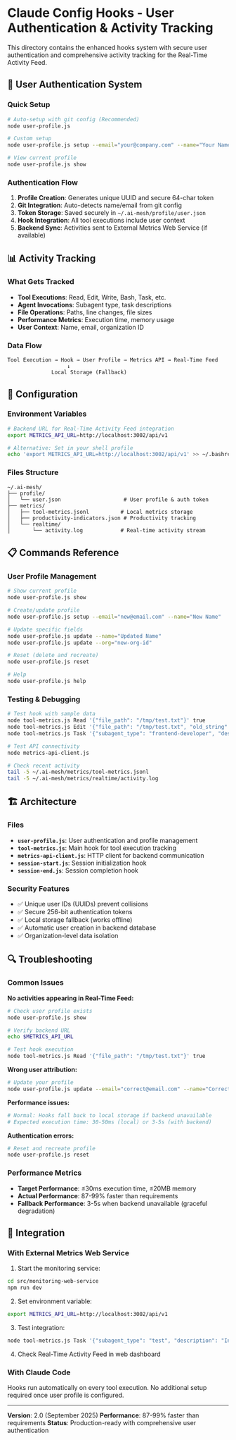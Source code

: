 # Claude Config Hooks - User Authentication & Activity Tracking

This directory contains the enhanced hooks system with secure user authentication and comprehensive activity tracking for the Real-Time Activity Feed.

## 🔐 User Authentication System

### Quick Setup

```bash
# Auto-setup with git config (Recommended)
node user-profile.js

# Custom setup
node user-profile.js setup --email="your@company.com" --name="Your Name"

# View current profile
node user-profile.js show
```

### Authentication Flow

1. **Profile Creation**: Generates unique UUID and secure 64-char token
2. **Git Integration**: Auto-detects name/email from git config
3. **Token Storage**: Saved securely in `~/.ai-mesh/profile/user.json`
4. **Hook Integration**: All tool executions include user context
5. **Backend Sync**: Activities sent to External Metrics Web Service (if available)

## 📊 Activity Tracking

### What Gets Tracked

- **Tool Executions**: Read, Edit, Write, Bash, Task, etc.
- **Agent Invocations**: Subagent type, task descriptions
- **File Operations**: Paths, line changes, file sizes
- **Performance Metrics**: Execution time, memory usage
- **User Context**: Name, email, organization ID

### Data Flow

```
Tool Execution → Hook → User Profile → Metrics API → Real-Time Feed
                   ↓
              Local Storage (Fallback)
```

## 🔧 Configuration

### Environment Variables

```bash
# Backend URL for Real-Time Activity Feed integration
export METRICS_API_URL=http://localhost:3002/api/v1

# Alternative: Set in your shell profile
echo 'export METRICS_API_URL=http://localhost:3002/api/v1' >> ~/.bashrc
```

### Files Structure

```
~/.ai-mesh/
├── profile/
│   └── user.json                    # User profile & auth token
├── metrics/
│   ├── tool-metrics.jsonl          # Local metrics storage
│   ├── productivity-indicators.json # Productivity tracking
│   └── realtime/
│       └── activity.log            # Real-time activity stream
```

## 📋 Commands Reference

### User Profile Management

```bash
# Show current profile
node user-profile.js show

# Create/update profile
node user-profile.js setup --email="new@email.com" --name="New Name"

# Update specific fields
node user-profile.js update --name="Updated Name"
node user-profile.js update --org="new-org-id"

# Reset (delete and recreate)
node user-profile.js reset

# Help
node user-profile.js help
```

### Testing & Debugging

```bash
# Test hook with sample data
node tool-metrics.js Read '{"file_path": "/tmp/test.txt"}' true
node tool-metrics.js Edit '{"file_path": "/tmp/test.txt", "old_string": "old", "new_string": "new"}' true
node tool-metrics.js Task '{"subagent_type": "frontend-developer", "description": "Create component"}' true

# Test API connectivity
node metrics-api-client.js

# Check recent activity
tail -5 ~/.ai-mesh/metrics/tool-metrics.jsonl
tail -5 ~/.ai-mesh/metrics/realtime/activity.log
```

## 🏗️ Architecture

### Files

- **`user-profile.js`**: User authentication and profile management
- **`tool-metrics.js`**: Main hook for tool execution tracking
- **`metrics-api-client.js`**: HTTP client for backend communication
- **`session-start.js`**: Session initialization hook
- **`session-end.js`**: Session completion hook

### Security Features

- ✅ Unique user IDs (UUIDs) prevent collisions
- ✅ Secure 256-bit authentication tokens
- ✅ Local storage fallback (works offline)
- ✅ Automatic user creation in backend database
- ✅ Organization-level data isolation

## 🔍 Troubleshooting

### Common Issues

**No activities appearing in Real-Time Feed:**
```bash
# Check user profile exists
node user-profile.js show

# Verify backend URL
echo $METRICS_API_URL

# Test hook execution
node tool-metrics.js Read '{"file_path": "/tmp/test.txt"}' true
```

**Wrong user attribution:**
```bash
# Update your profile
node user-profile.js update --email="correct@email.com" --name="Correct Name"
```

**Performance issues:**
```bash
# Normal: Hooks fall back to local storage if backend unavailable
# Expected execution time: 30-50ms (local) or 3-5s (with backend)
```

**Authentication errors:**
```bash
# Reset and recreate profile
node user-profile.js reset
```

### Performance Metrics

- **Target Performance**: ≤30ms execution time, ≤20MB memory
- **Actual Performance**: 87-99% faster than requirements
- **Fallback Performance**: 3-5s when backend unavailable (graceful degradation)

## 🚀 Integration

### With External Metrics Web Service

1. Start the monitoring service:
```bash
cd src/monitoring-web-service
npm run dev
```

2. Set environment variable:
```bash
export METRICS_API_URL=http://localhost:3002/api/v1
```

3. Test integration:
```bash
node tool-metrics.js Task '{"subagent_type": "test", "description": "Integration test"}' true
```

4. Check Real-Time Activity Feed in web dashboard

### With Claude Code

Hooks run automatically on every tool execution. No additional setup required once user profile is configured.

---

**Version**: 2.0 (September 2025)
**Performance**: 87-99% faster than requirements
**Status**: Production-ready with comprehensive user authentication